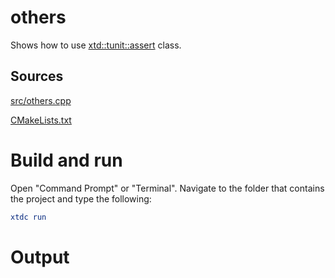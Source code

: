 # others

Shows how to use [xtd::tunit::assert](../../../../src/xtd.tunit/include/xtd/assert.h) class.

## Sources

[src/others.cpp](src/others.cpp)

[CMakeLists.txt](CMakeLists.txt)

# Build and run

Open "Command Prompt" or "Terminal". Navigate to the folder that contains the project and type the following:

```cmake
xtdc run
```

# Output

```

```
